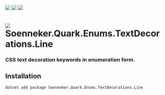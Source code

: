 ﻿[![](https://img.shields.io/nuget/v/soenneker.quark.enums.textdecorations.line.svg?style=for-the-badge)](https://www.nuget.org/packages/soenneker.quark.enums.textdecorations.line/)
[![](https://img.shields.io/github/actions/workflow/status/soenneker/soenneker.quark.enums.textdecorations.line/publish-package.yml?style=for-the-badge)](https://github.com/soenneker/soenneker.quark.enums.textdecorations.line/actions/workflows/publish-package.yml)
[![](https://img.shields.io/nuget/dt/soenneker.quark.enums.textdecorations.line.svg?style=for-the-badge)](https://www.nuget.org/packages/soenneker.quark.enums.textdecorations.line/)

# ![](https://user-images.githubusercontent.com/4441470/224455560-91ed3ee7-f510-4041-a8d2-3fc093025112.png) Soenneker.Quark.Enums.TextDecorations.Line
### CSS text decoration keywords in enumeration form.

## Installation

```
dotnet add package Soenneker.Quark.Enums.TextDecorations.Line
```
